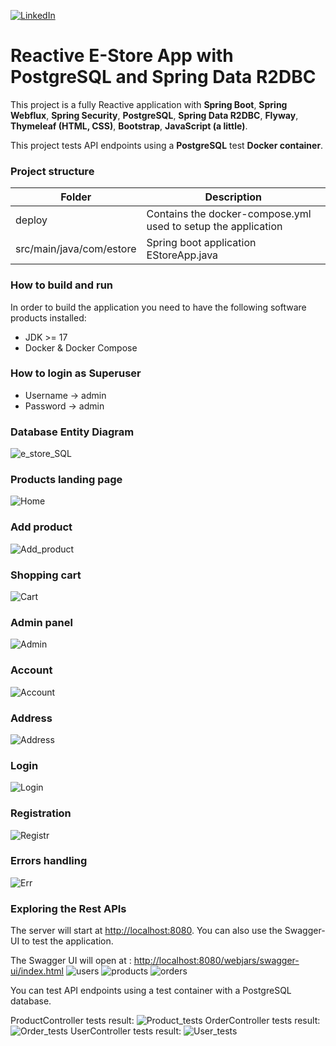 [![LinkedIn](https://img.shields.io/badge/LinkedIn-0077B5?style=badge&logo=linkedin&logoColor=white)](http://linkedin.com/in/dmytro-trotsenko-97a6211a5)

# Reactive E-Store App with PostgreSQL and Spring Data R2DBC

This project is a fully Reactive application with **Spring Boot**, **Spring Webflux**, **Spring Security**, **PostgreSQL**, 
**Spring Data R2DBC**, **Flyway**, **Thymeleaf (HTML, CSS)**, **Bootstrap**, **JavaScript (a little)**.

This project tests API endpoints using a **PostgreSQL** test **Docker container**.

### Project structure


| Folder                   | Description                                                   |
|--------------------------|---------------------------------------------------------------|
| deploy                   | Contains the docker-compose.yml used to setup the application |
| src/main/java/com/estore | Spring boot application EStoreApp.java                        |

### How to build and run

In order to build the application you need to have the following software products installed:
- JDK >= 17
- Docker & Docker Compose

### How to login as Superuser

- Username -> admin
- Password -> admin

### Database Entity Diagram
![e_store_SQL](readme_img/e_store_SQL_table.png)

### Products landing page
![Home](readme_img/home.png)

### Add product
![Add_product](readme_img/add_product.png)

### Shopping cart
![Cart](readme_img/cart.png)

### Admin panel
![Admin](readme_img/admin.png)

### Account
![Account](readme_img/account.png)

### Address
![Address](readme_img/address.png)

### Login
![Login](readme_img/login.png)

### Registration
![Registr](readme_img/registration.png)

### Errors handling
![Err](readme_img/products_err.png)

### Exploring the Rest APIs

The server will start at <http://localhost:8080>.
You can also use the Swagger-UI to test the application.

The Swagger UI will open at : <http://localhost:8080/webjars/swagger-ui/index.html>
![users](readme_img/Users.png)
![products](readme_img/products.png)
![orders](readme_img/Orders.png)

You can test API endpoints using a test container with a PostgreSQL database.

ProductController tests result:
![Product_tests](readme_img/Product_tests.png)
OrderController tests result:
![Order_tests](readme_img/Order_tests.png)
UserController tests result:
![User_tests](readme_img/User_tests.png)

